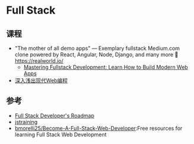 # Full Stack

## 课程

* [](https://github.com/gothinkster/realworld) "The mother of all demo apps" — Exemplary fullstack Medium.com clone powered by React, Angular, Node, Django, and many more 🏅 <https://realworld.io/>
  - [Mastering Fullstack Development: Learn How to Build Modern Web Apps](https://thinkster.io/tutorials/fullstack)
* [深入浅出现代Web编程](https://fullstackopen.com/zh)

## 参考

* [Full Stack Developer's Roadmap](https://dev.to/ender_minyard/full-stack-developer-s-roadmap-2k12)
* [jstraining](https://github.com/ruanyf/jstraining)
* [bmorelli25/Become-A-Full-Stack-Web-Developer](https://github.com/bmorelli25/Become-A-Full-Stack-Web-Developer):Free resources for learning Full Stack Web Development

